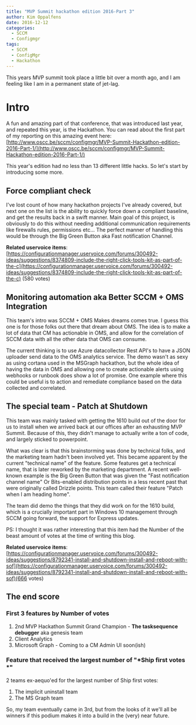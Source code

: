 ```yaml
---
title: "MVP Summit hackathon edition 2016-Part 3"
author: Kim Oppalfens
date: 2016-12-12
categories:
  - SCCM
  - Configmgr
tags:
  - SCCM
  - ConfigMgr
  - Hackathon
---
```


This years MVP summit took place a little bit over a month ago, and I am feeling like I am in a permanent state of jet-lag.

# Intro #
A fun and amazing part of that conference, that was introduced last year, and repeated this year, is the Hackathon. You can read about the first part of my reporting on this amazing event here: [http://www.oscc.be/sccm/configmgr/MVP-Summit-Hackathon-edition-2016-Part-1/](http://www.oscc.be/sccm/configmgr/MVP-Summit-Hackathon-edition-2016-Part-1/)

This year's edition had no less than 13 different little hacks. So let's start by introducing some more.

## Force compliant check ##
I've lost count of how many hackathon projects I've already covered, but next one on the list is the ability to quickly force down a compliant baseline, and get the results back in a swift manner. Main goal of this project, is obviously to do this without needing additional communication requirements like firewalls rules, permissions etc... The perfect manner of handling this would be through the Big Green Button aka Fast notification Channel.

**Related uservoice items**: 
[https://configurationmanager.uservoice.com/forums/300492-ideas/suggestions/8374809-include-the-right-click-tools-kit-as-part-of-the-c](https://configurationmanager.uservoice.com/forums/300492-ideas/suggestions/8374809-include-the-right-click-tools-kit-as-part-of-the-c) (580 votes)

## Monitoring automation aka Better SCCM + OMS Integration ##
This team's intro was SCCM + OMS Makes dreams comes true. I guess this one is for those folks out there that dream about OMS. The idea is to make a lot of data that CM has actionable in OMS, and allow for the correlation of SCCM data with all the other data that OMS can consume.

The current thinking is to use Azure datacollector Rest API's to have a JSON uploader send data to the OMS analytics service. The demo wasn't as sexy as using cortana used in the MSGraph hackathon, but the whole idea of having the data in OMS and allowing one to create actionable alerts using webhooks or runbook does show a lot of promise. One example where this could be useful is to action and remediate compliance based on the data collected and correlated.

## The special team - Patch at Shutdown  ##
This team was mainly tasked with getting the 1610 build out of the door for us to install when we arrived back at our offices after an exhausting MVP Summit. Because of this, they didn't manage to actually write a ton of code, and largely sticked to powerpoint.

What was clear is that this brainstorming was done by technical folks, and the marketing team hadn't been involved yet. This became apparent by the current "technical name" of the feature. Some features get a technical name, that is later reworked by the marketing department. A recent well-known example is the Big Green Button that was given the "Fast notification channel name" Or Bits-enabled distribution points in a less recent past that were originally called Drizzle points. This team called their feature "Patch when I am heading home". 

The team did demo the things that they did work on for the 1610 build, which is a crucially important part in Windows 10 management through SCCM going forward, the support for Express updates.

PS: I thought it was rather interesting that this item had the Number of the beast amount of votes at the time of writing this blog.


**Related uservoice items**: 
[https://configurationmanager.uservoice.com/forums/300492-ideas/suggestions/8792341-install-and-shutdown-install-and-reboot-with-sof](https://configurationmanager.uservoice.com/forums/300492-ideas/suggestions/8792341-install-and-shutdown-install-and-reboot-with-sof)(666 votes)


## The end score ##
### First 3 features by Number of votes ###
1. 2nd MVP Hackathon Summit Grand Champion - **The tasksequence debugger** aka genesis team
2. Client Analytics
3. Microsoft Graph - Coming to a CM Admin UI soon(ish)

### Feature that received the largest number of "*Ship first votes *"
2 teams ex-aequo'ed for the largest number of Ship first votes:
1. The implicit uninstall team
2. The MS Graph team

So, my team eventually came in 3rd, but from the looks of it we'll all be winners if this podium makes it into a build in the (very) near future.




